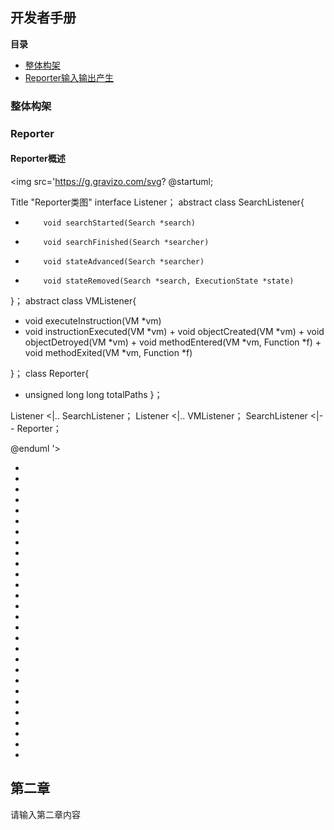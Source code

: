 ## 开发者手册
__**目录**__
- [整体构架](#整体构架)
- [Reporter输入输出产生](#reprorter)

### 整体构架


### Reporter

#### Reporter概述
<img src='https://g.gravizo.com/svg?
@startuml;

Title "Reporter类图"
interface Listener；
abstract class SearchListener{
+         void searchStarted(Search *search)
+         void searchFinished(Search *searcher)
+         void stateAdvanced(Search *searcher)
+         void stateRemoved(Search *search, ExecutionState *state)
}；
abstract class VMListener{
   + void executeInstruction(VM *vm)
+ void instructionExecuted(VM *vm)
        + void objectCreated(VM *vm)
        + void objectDetroyed(VM *vm)
        + void methodEntered(VM *vm, Function *f)
        + void methodExited(VM *vm, Function *f)

}；
class Reporter{
- unsigned long long totalPaths
}；

Listener <|..  SearchListener；
Listener <|..  VMListener；
SearchListener  <|-- Reporter；

@enduml
'>
    

- 
- 
- 
- 
- 
- 
- 
- 
- 
- 
- 
- 
- 
- 
- 
- 
- 
- 
- 
- 
- 
- 
- 
- 
- 
- 
- 
- 
## 第二章

请输入第二章内容